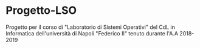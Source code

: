 # Progetto-LSO
Progetto per il corso di "Laboratorio di Sistemi Operativi" del CdL in Informatica dell'università di Napoli "Federico II" tenuto durante l'A.A 2018-2019
